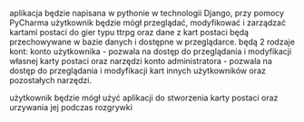 aplikacja będzie napisana w pythonie w technologii Django, przy pomocy PyCharma 
użytkownik będzie mógł przeglądać, modyfikować i zarządzać kartami postaci do gier typu ttrpg oraz 
dane z kart postaci będą przechowywane w bazie danych i dostępne w przeglądarce.
będą 2 rodzaje kont:
 konto użytkownika - pozwala na dostęp do przeglądania i modyfikacji własnej karty postaci oraz narzędzi
 konto administratora - pozwala na dostęp do przeglądania i modyfikacji kart innych użytkowników oraz pozostałych narzędzi.

użytkownik będzie mógł użyć aplikacji do stworzenia karty postaci oraz urzywania jej podczas rozgrywki